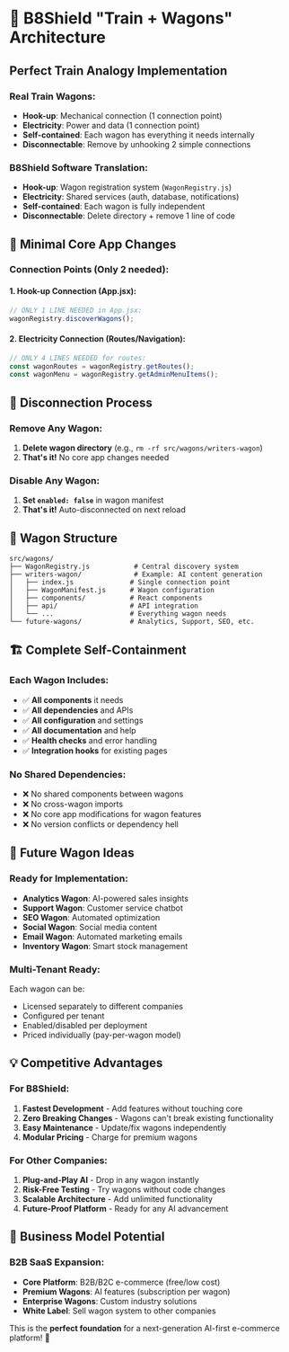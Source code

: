 # 🚂 B8Shield "Train + Wagons" Architecture

## Perfect Train Analogy Implementation

### Real Train Wagons:
- **Hook-up**: Mechanical connection (1 connection point)
- **Electricity**: Power and data (1 connection point)
- **Self-contained**: Each wagon has everything it needs internally
- **Disconnectable**: Remove by unhooking 2 simple connections

### B8Shield Software Translation:
- **Hook-up**: Wagon registration system (`WagonRegistry.js`)
- **Electricity**: Shared services (auth, database, notifications)
- **Self-contained**: Each wagon is fully independent
- **Disconnectable**: Delete directory + remove 1 line of code

## 🔌 Minimal Core App Changes

### Connection Points (Only 2 needed):

#### 1. Hook-up Connection (App.jsx):
```javascript
// ONLY 1 LINE NEEDED in App.jsx:
wagonRegistry.discoverWagons();
```

#### 2. Electricity Connection (Routes/Navigation):
```javascript
// ONLY 4 LINES NEEDED for routes:
const wagonRoutes = wagonRegistry.getRoutes();
const wagonMenu = wagonRegistry.getAdminMenuItems();
```

## 🎯 Disconnection Process

### Remove Any Wagon:
1. **Delete wagon directory** (e.g., `rm -rf src/wagons/writers-wagon`)
2. **That's it!** No core app changes needed

### Disable Any Wagon:
1. **Set `enabled: false`** in wagon manifest
2. **That's it!** Auto-disconnected on next reload

## 📁 Wagon Structure

```
src/wagons/
├── WagonRegistry.js           # Central discovery system
├── writers-wagon/             # Example: AI content generation
│   ├── index.js              # Single connection point
│   ├── WagonManifest.js      # Wagon configuration
│   ├── components/           # React components
│   ├── api/                  # API integration
│   └── ...                   # Everything wagon needs
└── future-wagons/            # Analytics, Support, SEO, etc.
```

## 🏗️ Complete Self-Containment

### Each Wagon Includes:
- ✅ **All components** it needs
- ✅ **All dependencies** and APIs
- ✅ **All configuration** and settings
- ✅ **All documentation** and help
- ✅ **Health checks** and error handling
- ✅ **Integration hooks** for existing pages

### No Shared Dependencies:
- ❌ No shared components between wagons
- ❌ No cross-wagon imports
- ❌ No core app modifications for wagon features
- ❌ No version conflicts or dependency hell

## 🚀 Future Wagon Ideas

### Ready for Implementation:
- **Analytics Wagon**: AI-powered sales insights
- **Support Wagon**: Customer service chatbot
- **SEO Wagon**: Automated optimization
- **Social Wagon**: Social media content
- **Email Wagon**: Automated marketing emails
- **Inventory Wagon**: Smart stock management

### Multi-Tenant Ready:
Each wagon can be:
- Licensed separately to different companies
- Configured per tenant
- Enabled/disabled per deployment
- Priced individually (pay-per-wagon model)

## 💡 Competitive Advantages

### For B8Shield:
1. **Fastest Development** - Add features without touching core
2. **Zero Breaking Changes** - Wagons can't break existing functionality
3. **Easy Maintenance** - Update/fix wagons independently
4. **Modular Pricing** - Charge for premium wagons

### For Other Companies:
1. **Plug-and-Play AI** - Drop in any wagon instantly
2. **Risk-Free Testing** - Try wagons without code changes
3. **Scalable Architecture** - Add unlimited functionality
4. **Future-Proof Platform** - Ready for any AI advancement

## 🎯 Business Model Potential

### B2B SaaS Expansion:
- **Core Platform**: B2B/B2C e-commerce (free/low cost)
- **Premium Wagons**: AI features (subscription per wagon)
- **Enterprise Wagons**: Custom industry solutions
- **White Label**: Sell wagon system to other companies

This is the **perfect foundation** for a next-generation AI-first e-commerce platform! 🚀
